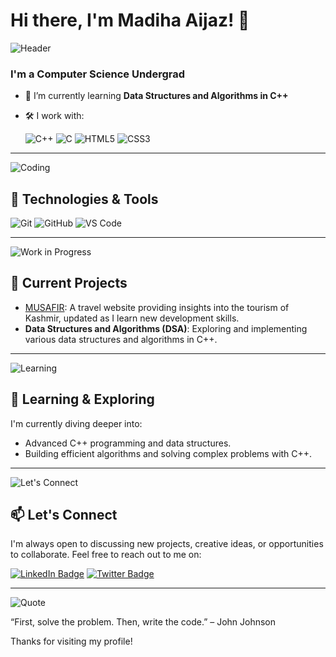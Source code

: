 # Hi there, I'm Madiha Aijaz! 👋

![Header](https://raw.githubusercontent.com/mirmadiha/mirmadiha/master/header.png)

### I'm a Computer Science Undergrad

- 🌱 I’m currently learning **Data Structures and Algorithms in C++**
- 🛠️ I work with:

  ![C++](https://img.shields.io/badge/-C++-00599C?style=for-the-badge&logo=cplusplus&logoColor=white)
  ![C](https://img.shields.io/badge/-C-A8B9CC?style=for-the-badge&logo=c&logoColor=white)
  ![HTML5](https://img.shields.io/badge/-HTML5-E34F26?style=for-the-badge&logo=html5&logoColor=white)
  ![CSS3](https://img.shields.io/badge/-CSS3-1572B6?style=for-the-badge&logo=css3&logoColor=white)

---

![Coding](https://raw.githubusercontent.com/mirmadiha/mirmadiha/master/coding.gif)

## 🔧 Technologies & Tools

![Git](https://img.shields.io/badge/-Git-F05032?style=for-the-badge&logo=git&logoColor=white)
![GitHub](https://img.shields.io/badge/-GitHub-181717?style=for-the-badge&logo=github&logoColor=white)
![VS Code](https://img.shields.io/badge/-VS%20Code-007ACC?style=for-the-badge&logo=visual-studio-code&logoColor=white)

---

![Work in Progress](https://raw.githubusercontent.com/mirmadiha/mirmadiha/master/work-in-progress.png)

## 🔭 Current Projects

- [MUSAFIR](https://github.com/mirmadiha/Musafir-website): A travel website providing insights into the tourism of Kashmir, updated as I learn new development skills.
- **Data Structures and Algorithms (DSA)**: Exploring and implementing various data structures and algorithms in C++.

---

![Learning](https://raw.githubusercontent.com/mirmadiha/mirmadiha/master/learning.gif)

## 🌱 Learning & Exploring

I'm currently diving deeper into:
- Advanced C++ programming and data structures.
- Building efficient algorithms and solving complex problems with C++.

---

![Let's Connect](https://raw.githubusercontent.com/mirmadiha/mirmadiha/master/lets-connect.png)

## 📫 Let's Connect

I'm always open to discussing new projects, creative ideas, or opportunities to collaborate. Feel free to reach out to me on:

[![LinkedIn Badge](https://img.shields.io/badge/-LinkedIn-blue?style=for-the-badge&logo=linkedin&logoColor=white)](https://www.linkedin.com/in/madiha-aijaz-b3152928b/)
[![Twitter Badge](https://img.shields.io/badge/-Twitter-1da1f2?style=for-the-badge&logo=twitter&logoColor=white)](https://twitter.com/Mir_Madiha_)

---

![Quote](https://raw.githubusercontent.com/mirmadiha/mirmadiha/master/quote.png)

“First, solve the problem. Then, write the code.” – John Johnson

Thanks for visiting my profile!



